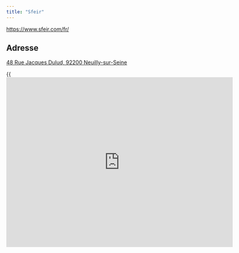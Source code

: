 ```yaml
---
title: "Sfeir"
---
```


https://www.sfeir.com/fr/

## Adresse

[48 Rue Jacques Dulud, 
92200 Neuilly-sur-Seine](https://goo.gl/maps/J68zbKQBVG12)

{{<iframe src="https://www.google.com/maps/embed?pb=!1m18!1m12!1m3!1d2623.8074094507774!2d2.2643825757798703!3d48.880947871335266!2m3!1f0!2f0!3f0!3m2!1i1024!2i768!4f13.1!3m3!1m2!1s0x47e665688fb21805%3A0x7b027fc60cefc375!2s48%20Rue%20Jacques%20Dulud%2C%2092200%20Neuilly-sur-Seine!5e0!3m2!1sfr!2sfr!4v1697462442297!5m2!1sfr!2sfr" style="border:0" allowfullscreen="" width="600" height="450" frameborder="0">}}
